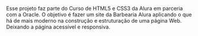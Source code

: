 Esse projeto faz parte do Curso de HTML5 e CSS3 da Alura em parceria com a Oracle. O objetivo é fazer um site da Barbearia Alura aplicando o que há de mais moderno na construção e estruturação de uma página Web. Deixando a página acessível e responsiva.
